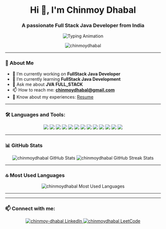 <h1 align="center">Hi 👋, I'm Chinmoy Dhabal</h1>
<h3 align="center">A passionate Full Stack Java Developer from India</h3>

<div align="center">
  <img src="https://readme-typing-svg.herokuapp.com?font=Fira+Code&pause=1000&color=0E75B6&center=true&vCenter=true&width=500&lines=Full+Stack+Java+Developer;Full+Stack+......;Always+learning+new+things" alt="Typing Animation" />
</div>

<p align="center">
  <img src="https://komarev.com/ghpvc/?username=chinmoydhabal&label=Profile%20views&color=0e75b6&style=flat" alt="chinmoydhabal" />
</p>

---

### 🌱 About Me

- 🔭 I’m currently working on **FullStack Java Developer**
- 🌱 I’m currently learning **FullStack Java Development**
- 💬 Ask me about **JVA FULL_STACK**
- 📫 How to reach me: **chinmoydhabal@gmail.com**
- 📄 Know about my experiences: [Resume](https://Resume_cs22_chinmoy.netlify.app)

---

### 🛠️ Languages and Tools:

<p align="center">
  <img src="https://img.shields.io/badge/HTML5-E34F26?style=for-the-badge&logo=html5&logoColor=white" />
  <img src="https://img.shields.io/badge/CSS3-1572B6?style=for-the-badge&logo=css3&logoColor=white" />
  <img src="https://img.shields.io/badge/JavaScript-F7DF1E?style=for-the-badge&logo=javascript&logoColor=black" />
  <img src="https://img.shields.io/badge/Java-007396?style=for-the-badge&logo=java&logoColor=white" />
  <img src="https://img.shields.io/badge/Spring-6DB33F?style=for-the-badge&logo=spring&logoColor=white" />
  <img src="https://img.shields.io/badge/Spring_Boot-6DB33F?style=for-the-badge&logo=spring-boot&logoColor=white" />
  <img src="https://img.shields.io/badge/Microservices-005571?style=for-the-badge&logo=microservices&logoColor=white" />
  <img src="https://img.shields.io/badge/React-61DAFB?style=for-the-badge&logo=react&logoColor=black" />
  <img src="https://img.shields.io/badge/Selenium-43B02A?style=for-the-badge&logo=selenium&logoColor=white" />
  <img src="https://img.shields.io/badge/Git-F05032?style=for-the-badge&logo=git&logoColor=white" />
  <img src="https://img.shields.io/badge/Oracle-F80000?style=for-the-badge&logo=oracle&logoColor=white" />
  <img src="https://img.shields.io/badge/MySQL-4479A1?style=for-the-badge&logo=mysql&logoColor=white" />
  <img src="https://img.shields.io/badge/AWS-232F3E?style=for-the-badge&logo=amazon-aws&logoColor=white" />
</p>

---

### 📊 GitHub Stats

<p align="center">
  <img src="https://github-readme-stats.vercel.app/api?username=chinmoydhabal&show_icons=true&theme=radical" alt="chinmoydhabal GitHub Stats" />
  <img src="https://github-readme-streak-stats.herokuapp.com/?user=chinmoydhabal&theme=radical" alt="chinmoydhabal GitHub Streak Stats" />
</p>

---

### 🔝 Most Used Languages

<p align="center">
  <img src="https://github-readme-stats.vercel.app/api/top-langs/?username=chinmoydhabal&layout=compact&theme=radical" alt="chinmoydhabal Most Used Languages" />
</p>

---
 <!--

### ⚡ Contribution Graph

<p align="center">
  <img src="https://github-readme-activity-graph.cyclic.app/graph?username=chinmoydhabal&theme=radical" alt="chinmoydhabal Contribution Graph" />
</p>

---

### 🚀 Technology Proficiency (Hover for details)

<p align="center">
  <a href="https://www.w3schools.com/html/" target="_blank" rel="noreferrer">
    <img src="https://progress-bar.dev/90/?title=HTML&width=200&color=blue" alt="HTML Progress Bar" />
  </a>
  <a href="https://www.w3schools.com/css/" target="_blank" rel="noreferrer">
    <img src="https://progress-bar.dev/80/?title=CSS&width=200&color=blue" alt="CSS Progress Bar" />
  </a>
  <a href="https://developer.mozilla.org/en-US/docs/Web/JavaScript" target="_blank" rel="noreferrer">
    <img src="https://progress-bar.dev/75/?title=JavaScript&width=200&color=blue" alt="JavaScript Progress Bar" />
  </a>
  <a href="https://www.java.com" target="_blank" rel="noreferrer">
    <img src="https://progress-bar.dev/85/?title=Java&width=200&color=blue" alt="Java Progress Bar" />
  </a>
  <a href="https://spring.io/projects/spring-boot" target="_blank" rel="noreferrer">
    <img src="https://progress-bar.dev/70/?title=Spring+Boot&width=200&color=blue" alt="Spring Boot Progress Bar" />
  </a>
  <a href="https://aws.amazon.com" target="_blank" rel="noreferrer">
    <img src="https://progress-bar.dev/60/?title=AWS&width=200&color=blue" alt="AWS Progress Bar" />
  </a>
  <a href="https://reactjs.org/" target="_blank" rel="noreferrer">
    <img src="https://progress-bar.dev/65/?title=ReactJS&width=200&color=blue" alt="ReactJS Progress Bar" />
  </a>
  <a href="https://www.selenium.dev" target="_blank" rel="noreferrer">
    <img src="https://progress-bar.dev/55/?title=Selenium&width=200&color=blue" alt="Selenium Progress Bar" />
  </a>
</p>

 -->

---

### 📫 Connect with me:

<p align="center">
  <a href="https://linkedin.com/in/chinmoy-dhabal-71a3b426a" target="_blank">
    <img src="https://img.shields.io/badge/LinkedIn-0077B5?style=for-the-badge&logo=linkedin&logoColor=white" alt="chinmoy-dhabal LinkedIn" />
  </a>
  <a href="https://www.leetcode.com/chinmoydhabal" target="_blank">
    <img src="https://img.shields.io/badge/LeetCode-FFA116?style=for-the-badge&logo=leetcode&logoColor=black" alt="chinmoydhabal LeetCode" />
  </a>
</p>
